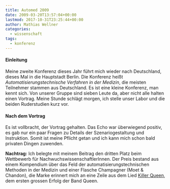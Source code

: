 ```yaml
---
title: Automed 2009
date: 2009-03-20T13:57:04+00:00
lastmod: 2017-10-31T23:25:44+00:00
author: Mathias Wellner
categories:
  - wissenschaft
tags:
  - konferenz
---
```

#### Einleitung

Meine zweite Konferenz dieses Jahr führt mich wieder nach Deutschland, dieses Mal in die Hauptstadt Berlin. Die Konferenz heißt _Automatisierungstechnische Verfahren in der Medizin_, die meisten Teilnehmer stammen aus Deutschland. Es ist eine kleine Konferenz, man kennt sich. Von unserer Gruppe sind sieben Leute da, aber nicht alle halten einen Vortrag. Meine Stunde schlägt morgen, ich stelle unser Labor und die beiden Ruderstudien kurz vor.

#### Nach dem Vortrag

Es ist vollbracht, der Vortrag gehalten. Das Echo war überwiegend positiv, es gab nur ein paar Fragen zu Details der Szenariogestaltung und Instruktion. Somit ist meine Pflicht getan und ich kann mich schon bald privaten Dingen zuwenden.

**Nachtrag:** Ich belegte mit meinem Beitrag den dritten Platz beim Wettbewerb für NachwuchswissenschaftlerInnen. Der Preis bestand aus einem Kompendium über das Feld der automatisierungstechnischen Methoden in der Medizin und einer Flasche Champagner (Moet & Chandon), die Marke erinnert mich an eine Zeile aus dem Lied [Killer Queen](http://en.wikipedia.org/wiki/Killer_Queen_(song)), dem ersten grossen Erfolg der Band Queen.